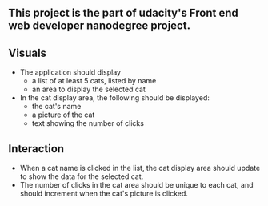 ## This project is the part of udacity's Front end web developer nanodegree project.
## Visuals
- The application should display 
   - a list of at least 5 cats, listed by name
   - an area to display the selected cat
- In the cat display area, the following should be displayed:
   - the cat's name
   - a picture of the cat
   - text showing the number of clicks
  
## Interaction

- When a cat name is clicked in the list, the cat display area should update to show the data for the selected cat.
- The number of clicks in the cat area should be unique to each cat, and should increment when the cat's picture is clicked.

   
